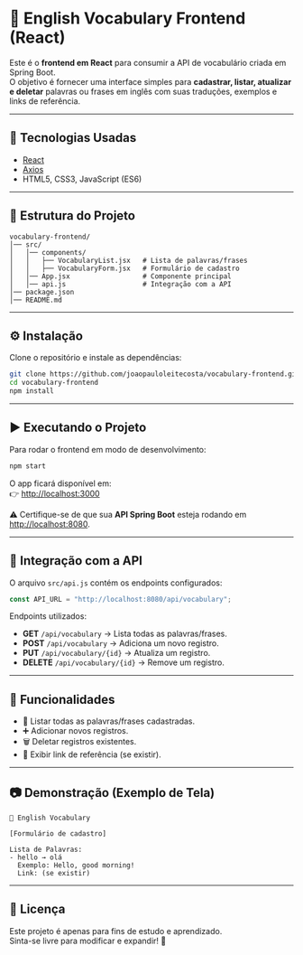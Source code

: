 # 📘 English Vocabulary Frontend (React)

Este é o **frontend em React** para consumir a API de vocabulário criada em Spring Boot.  
O objetivo é fornecer uma interface simples para **cadastrar, listar, atualizar e deletar** palavras ou frases em inglês com suas traduções, exemplos e links de referência.

---

## 🚀 Tecnologias Usadas
- [React](https://react.dev/)
- [Axios](https://axios-http.com/)
- HTML5, CSS3, JavaScript (ES6)

---

## 📂 Estrutura do Projeto

```
vocabulary-frontend/
│── src/
│   │── components/
│   │   ├── VocabularyList.jsx   # Lista de palavras/frases
│   │   ├── VocabularyForm.jsx   # Formulário de cadastro
│   │── App.jsx                  # Componente principal
│   │── api.js                   # Integração com a API
│── package.json
│── README.md
```

---

## ⚙️ Instalação

Clone o repositório e instale as dependências:

```bash
git clone https://github.com/joaopauloleitecosta/vocabulary-frontend.git
cd vocabulary-frontend
npm install
```

---

## ▶️ Executando o Projeto

Para rodar o frontend em modo de desenvolvimento:

```bash
npm start
```

O app ficará disponível em:  
👉 [http://localhost:3000](http://localhost:3000)

⚠️ Certifique-se de que sua **API Spring Boot** esteja rodando em [http://localhost:8080](http://localhost:8080).

---

## 🔗 Integração com a API

O arquivo `src/api.js` contém os endpoints configurados:

```javascript
const API_URL = "http://localhost:8080/api/vocabulary";
```

Endpoints utilizados:
- **GET** `/api/vocabulary` → Lista todas as palavras/frases.
- **POST** `/api/vocabulary` → Adiciona um novo registro.
- **PUT** `/api/vocabulary/{id}` → Atualiza um registro.
- **DELETE** `/api/vocabulary/{id}` → Remove um registro.

---

## 📝 Funcionalidades

- 📌 Listar todas as palavras/frases cadastradas.  
- ➕ Adicionar novos registros.  
- 🗑️ Deletar registros existentes.  
- 🔗 Exibir link de referência (se existir).  

---

## 📷 Demonstração (Exemplo de Tela)

```text
📘 English Vocabulary

[Formulário de cadastro]

Lista de Palavras:
- hello → olá
  Exemplo: Hello, good morning!
  Link: (se existir)
```

---

## 📜 Licença

Este projeto é apenas para fins de estudo e aprendizado.  
Sinta-se livre para modificar e expandir! 🚀
